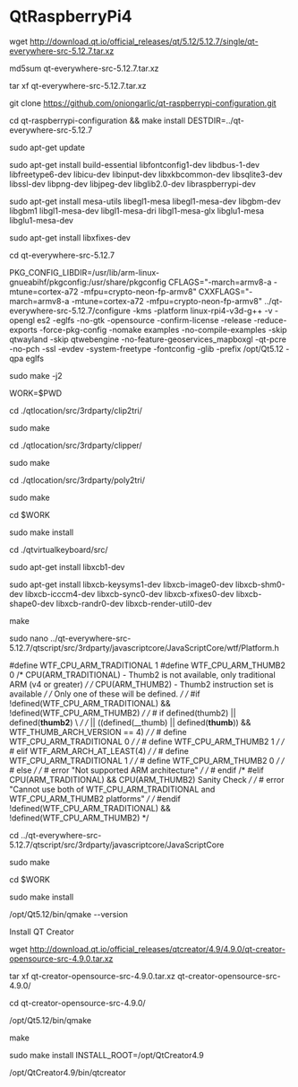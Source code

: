 # QtRaspberryPi4

wget http://download.qt.io/official_releases/qt/5.12/5.12.7/single/qt-everywhere-src-5.12.7.tar.xz

md5sum qt-everywhere-src-5.12.7.tar.xz

tar xf qt-everywhere-src-5.12.7.tar.xz

git clone https://github.com/oniongarlic/qt-raspberrypi-configuration.git

cd qt-raspberrypi-configuration && make install DESTDIR=../qt-everywhere-src-5.12.7

sudo apt-get update

sudo apt-get install build-essential libfontconfig1-dev libdbus-1-dev libfreetype6-dev libicu-dev libinput-dev libxkbcommon-dev libsqlite3-dev libssl-dev libpng-dev libjpeg-dev libglib2.0-dev libraspberrypi-dev

sudo apt-get install mesa-utils libegl1-mesa libegl1-mesa-dev libgbm-dev libgbm1 libgl1-mesa-dev libgl1-mesa-dri libgl1-mesa-glx libglu1-mesa libglu1-mesa-dev 


sudo apt-get install libxfixes-dev

cd qt-everywhere-src-5.12.7

PKG_CONFIG_LIBDIR=/usr/lib/arm-linux-gnueabihf/pkgconfig:/usr/share/pkgconfig CFLAGS="-march=armv8-a -mtune=cortex-a72 -mfpu=crypto-neon-fp-armv8" CXXFLAGS="-march=armv8-a -mtune=cortex-a72 -mfpu=crypto-neon-fp-armv8" ../qt-everywhere-src-5.12.7/configure -kms -platform linux-rpi4-v3d-g++ -v -opengl es2 -eglfs -no-gtk -opensource -confirm-license -release -reduce-exports -force-pkg-config -nomake examples -no-compile-examples -skip qtwayland -skip qtwebengine -no-feature-geoservices_mapboxgl -qt-pcre -no-pch -ssl -evdev -system-freetype -fontconfig -glib -prefix /opt/Qt5.12 -qpa eglfs

sudo make -j2

WORK=$PWD

cd ./qtlocation/src/3rdparty/clip2tri/

sudo make

cd ./qtlocation/src/3rdparty/clipper/

sudo make

cd ./qtlocation/src/3rdparty/poly2tri/

sudo make

cd $WORK

sudo make install

cd ./qtvirtualkeyboard/src/

sudo apt-get install libxcb1-dev

sudo apt-get install libxcb-keysyms1-dev libxcb-image0-dev libxcb-shm0-dev libxcb-icccm4-dev libxcb-sync0-dev libxcb-xfixes0-dev libxcb-shape0-dev libxcb-randr0-dev libxcb-render-util0-dev

make

sudo nano ../qt-everywhere-src-5.12.7/qtscript/src/3rdparty/javascriptcore/JavaScriptCore/wtf/Platform.h

#define WTF_CPU_ARM_TRADITIONAL 1
#define WTF_CPU_ARM_THUMB2 0
/* CPU(ARM_TRADITIONAL) - Thumb2 is not available, only traditional ARM (v4 or greater) */
/* CPU(ARM_THUMB2) - Thumb2 instruction set is available */
/* Only one of these will be defined. */
/* #if !defined(WTF_CPU_ARM_TRADITIONAL) && !defined(WTF_CPU_ARM_THUMB2) */
/* #  if defined(thumb2) || defined(__thumb2__) \ */
/*    || ((defined(__thumb) || defined(__thumb__)) && WTF_THUMB_ARCH_VERSION == 4) */
/* #    define WTF_CPU_ARM_TRADITIONAL 0 */
/* #    define WTF_CPU_ARM_THUMB2 1 */
/* #  elif WTF_ARM_ARCH_AT_LEAST(4) */
/* #    define WTF_CPU_ARM_TRADITIONAL 1 */
/* #    define WTF_CPU_ARM_THUMB2 0 */
/* #  else */
/* #    error "Not supported ARM architecture" */
/* #  endif
/* #elif CPU(ARM_TRADITIONAL) && CPU(ARM_THUMB2) Sanity Check */
/* #  error "Cannot use both of WTF_CPU_ARM_TRADITIONAL and WTF_CPU_ARM_THUMB2 platforms" */
/* #endif !defined(WTF_CPU_ARM_TRADITIONAL) && !defined(WTF_CPU_ARM_THUMB2) */


cd ../qt-everywhere-src-5.12.7/qtscript/src/3rdparty/javascriptcore/JavaScriptCore

sudo make

cd $WORK

sudo make install

/opt/Qt5.12/bin/qmake --version

Install QT Creator

wget http://download.qt.io/official_releases/qtcreator/4.9/4.9.0/qt-creator-opensource-src-4.9.0.tar.xz

tar xf qt-creator-opensource-src-4.9.0.tar.xz qt-creator-opensource-src-4.9.0/

cd qt-creator-opensource-src-4.9.0/

/opt/Qt5.12/bin/qmake

make

sudo make install INSTALL_ROOT=/opt/QtCreator4.9

/opt/QtCreator4.9/bin/qtcreator
